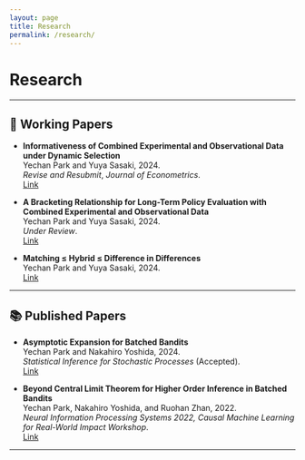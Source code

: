 ```yaml
---
layout: page
title: Research
permalink: /research/
---
```


# Research

---

## 📝 Working Papers

- **Informativeness of Combined Experimental and Observational Data under Dynamic Selection**  
  Yechan Park and Yuya Sasaki, 2024.  
  *Revise and Resubmit*, *Journal of Econometrics*.  
  [Link](https://1drv.ms/f/s!AiBMsb9GEfTahokgU6CJCVnRVrP9nA?e=igGgSW)

- **A Bracketing Relationship for Long-Term Policy Evaluation with Combined Experimental and Observational Data**  
  Yechan Park and Yuya Sasaki, 2024.  
  *Under Review*.  
  [Link](https://arxiv.org/abs/2401.12050)

- **Matching ≤ Hybrid ≤ Difference in Differences**  
  Yechan Park and Yuya Sasaki, 2024.  
  [Link](https://arxiv.org/pdf/2411.07952)

---

## 📚 Published Papers

- **Asymptotic Expansion for Batched Bandits**  
  Yechan Park and Nakahiro Yoshida, 2024.  
  *Statistical Inference for Stochastic Processes* (Accepted).  
  [Link](https://arxiv.org/abs/2304.04170)

- **Beyond Central Limit Theorem for Higher Order Inference in Batched Bandits**  
  Yechan Park, Nakahiro Yoshida, and Ruohan Zhan, 2022.  
  *Neural Information Processing Systems 2022, Causal Machine Learning for Real-World Impact Workshop*.  
  [Link](https://openreview.net/pdf?id=FuN85V24J7V)

---

